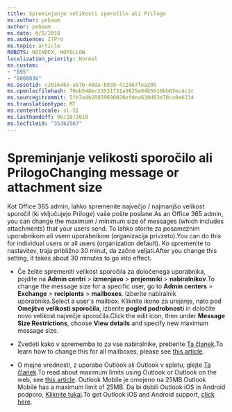 ```yaml
---
title: Spreminjanje velikosti sporočilo ali Prilogo
ms.author: pebaum
author: pebaum
ms.date: 6/8/2018
ms.audience: ITPro
ms.topic: article
ROBOTS: NOINDEX, NOFOLLOW
localization_priority: Normal
ms.custom:
- "895"
- "8000036"
ms.assetid: c2016465-a57b-40da-b938-412467fea205
ms.openlocfilehash: 70eb548ec33531731a5625e84b5010bb07ec4c1c
ms.sourcegitcommit: 5fb7a4b28859690020efdea630d03e70cc0e6334
ms.translationtype: MT
ms.contentlocale: sl-SI
ms.lasthandoff: 06/28/2019
ms.locfileid: "35362567"
---
```

# <a name="changing-message-or-attachment-size"></a><span data-ttu-id="ba2b5-102">Spreminjanje velikosti sporočilo ali Prilogo</span><span class="sxs-lookup"><span data-stu-id="ba2b5-102">Changing message or attachment size</span></span>

<span data-ttu-id="ba2b5-103">Kot Office 365 admin, lahko spremenite največjo / najmanjšo velikost sporočil (ki vključujejo Priloge) vaše pošte poslane.</span><span class="sxs-lookup"><span data-stu-id="ba2b5-103">As an Office 365 admin, you can change the maximum / minimum size of messages (which includes attachments) that your users send.</span></span> <span data-ttu-id="ba2b5-104">To lahko storite za posameznim uporabnikom ali vsem uporabnikom (organizacija privzeto).</span><span class="sxs-lookup"><span data-stu-id="ba2b5-104">You can do this for individual users or all users (organization default).</span></span> <span data-ttu-id="ba2b5-105">Ko spremenite to nastavitev, traja približno 30 minut, da začne veljati.</span><span class="sxs-lookup"><span data-stu-id="ba2b5-105">After you change this setting, it takes about 30 minutes to go into effect.</span></span>
  
- <span data-ttu-id="ba2b5-106">Če želite spremeniti velikost sporočila za določenega uporabnika, pojdite na **Admin centri** \> **izmenjavo** \> **prejemniki** \> **nabiralnikov**.</span><span class="sxs-lookup"><span data-stu-id="ba2b5-106">To change the message size for a specific user, go to **Admin centers** \> **Exchange** \> **recipients** \> **mailboxes**.</span></span> <span data-ttu-id="ba2b5-107">Izberite nabiralnik uporabnika.</span><span class="sxs-lookup"><span data-stu-id="ba2b5-107">Select a user's mailbox.</span></span> <span data-ttu-id="ba2b5-108">Kliknite ikono za urejanje, nato pod **Omejitve velikosti sporočila**, izberite **pogled podrobnosti** in določite novo velikost največje sporočila.</span><span class="sxs-lookup"><span data-stu-id="ba2b5-108">Click the edit icon, then under **Message Size Restrictions**, choose **View details** and specify new maximum message size.</span></span>

- <span data-ttu-id="ba2b5-109">Zvedeti kako v sprememba to za vse nabiralnike, preberite [Ta članek](https://www.microsoft.com/microsoft-365/blog/2015/04/15/office-365-now-supports-larger-email-messages-up-to-150-mb/).</span><span class="sxs-lookup"><span data-stu-id="ba2b5-109">To learn how to change this for all mailboxes, please see [this article](https://www.microsoft.com/microsoft-365/blog/2015/04/15/office-365-now-supports-larger-email-messages-up-to-150-mb/).</span></span>

- <span data-ttu-id="ba2b5-110">O mejne vrednosti, z uporabo Outlook ali Outlook v spletu, glejte [Ta članek](https://technet.microsoft.com/library/exchange-online-limits.aspx#MessageLimits).</span><span class="sxs-lookup"><span data-stu-id="ba2b5-110">To read about maximum limits using Outlook or Outlook on the web, see [this article](https://technet.microsoft.com/library/exchange-online-limits.aspx#MessageLimits).</span></span> <span data-ttu-id="ba2b5-111">Outlook Mobile je omejeno na 25MB.</span><span class="sxs-lookup"><span data-stu-id="ba2b5-111">Outlook Mobile has a maximum limit of 25MB.</span></span> <span data-ttu-id="ba2b5-112">Da bi dobili Outlook iOS in Android podporo, [Kliknite tukaj](https://support.office.com/article/Get-in-app-help-for-Outlook-for-iOS-and-Android-218a22d1-9fa5-4889-b689-de1c63493243).</span><span class="sxs-lookup"><span data-stu-id="ba2b5-112">To get Outlook iOS and Android support, [click here](https://support.office.com/article/Get-in-app-help-for-Outlook-for-iOS-and-Android-218a22d1-9fa5-4889-b689-de1c63493243).</span></span>
